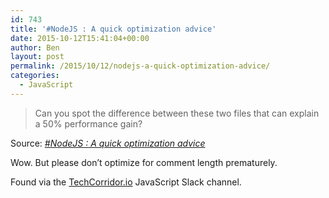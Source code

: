 ```yaml
---
id: 743
title: '#NodeJS : A quick optimization advice'
date: 2015-10-12T15:41:04+00:00
author: Ben
layout: post
permalink: /2015/10/12/nodejs-a-quick-optimization-advice/
categories:
  - JavaScript
---
```

> Can you spot the difference between these two files that can explain a 50% performance gain?

Source: _[#NodeJS : A quick optimization advice](https://medium.com/@c2c/nodejs-a-quick-optimization-advice-7353b820c92e)_

Wow. But please don&#8217;t optimize for comment length prematurely.

Found via the [TechCorridor.io](http://TechCorridor.io) JavaScript Slack channel.